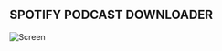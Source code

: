 ## SPOTIFY PODCAST DOWNLOADER

![Screen]([/posts/path/to/img.jpg](https://github.com/Ak1r4Yuk1/SpotyPodDwn/blob/main/Screenshot_20221106_030454.png) "Screen")

